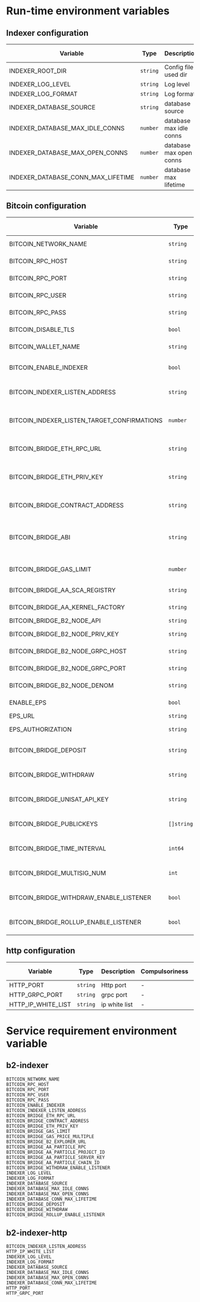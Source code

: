 # Run-time environment variables

## Indexer configuration

| Variable                           | Type     | Description             | Compulsoriness | Default value | Example value                                            |
|------------------------------------|----------|-------------------------|----------------|---------------|----------------------------------------------------------|
| INDEXER_ROOT_DIR                   | `string` | Config file used dir    | -              |               |                                                          |
| INDEXER_LOG_LEVEL                  | `string` | Log level               | -              | `info`        | `info debug warn error panic fatal`                      |
| INDEXER_LOG_FORMAT                 | `string` | Log format              | -              | `console`     | ``                                                       |
| INDEXER_DATABASE_SOURCE            | `string` | database source         | Required       |               | `postgres://postgres:postgres@127.0.0.1:5432/b2-indexer` |
| INDEXER_DATABASE_MAX_IDLE_CONNS    | `number` | database max idle conns | -              | `10`          | `10`                                                     |
| INDEXER_DATABASE_MAX_OPEN_CONNS    | `number` | database max open conns | -              | `20`          | `20`                                                     |
| INDEXER_DATABASE_CONN_MAX_LIFETIME | `number` | database max lifetime   | -              | `3600`        | `3600`                                                   |

## Bitcoin configuration

| Variable                                    | Type       | Description                                           | Compulsoriness | Default value | Example value                        |
|---------------------------------------------|------------|-------------------------------------------------------|----------------|---------------|--------------------------------------|
| BITCOIN_NETWORK_NAME                        | `string`   | bitcoin network name                                  | Required       | testnet3      | `mainnet testnet3 regtest`           |
| BITCOIN_RPC_HOST                            | `string`   | bitcoin rpc host                                      | Required       |               | `127.0.0.1`                          |
| BITCOIN_RPC_PORT                            | `string`   | bitcoin rpc port                                      | Required       |               | `8332`                               |
| BITCOIN_RPC_USER                            | `string`   | bitcoin rpc user                                      | Required       |               |                                      |
| BITCOIN_RPC_PASS                            | `string`   | bitcoin rpc password                                  | Required       |               |                                      |
| BITCOIN_DISABLE_TLS                         | `bool`     | bitcoin disable tls                                   | Required       | `true`        |                                      |
| BITCOIN_WALLET_NAME                         | `string`   | bitcoin wallet name                                   | Required       |               |                                      |
| BITCOIN_ENABLE_INDEXER                      | `bool`     | enable indexer service                                | Required       |               | `false true`                         |
| BITCOIN_INDEXER_LISTEN_ADDRESS              | `string`   | indexer service listen btc address                    | Required       |               |                                      |
| BITCOIN_INDEXER_LISTEN_TARGET_CONFIRMATIONS | `number`   | target confirmations, adjust as needed                | -              | `1`           |                                      |
| BITCOIN_BRIDGE_ETH_RPC_URL                  | `string`   | bridge contract eth rpc url                           | Required       |               | `https://zkevm-rpc.bsquared.network` |
| BITCOIN_BRIDGE_ETH_PRIV_KEY                 | `string`   | bridge contract eth invoke priv key                   | Required       |               |                                      |
| BITCOIN_BRIDGE_CONTRACT_ADDRESS             | `string`   | bridge contract address                               | Required       |               |                                      |
| BITCOIN_BRIDGE_ABI                          | `string`   | bridge contract abi, if not set, will use default abi | -              |               |                                      |
| BITCOIN_BRIDGE_GAS_LIMIT                    | `number`   | bridge contract gas limit                             | Required       |               | `3000000`                            |
| BITCOIN_BRIDGE_AA_SCA_REGISTRY              | `string`   | aa sca registry                                       | Required       |               |                                      |
| BITCOIN_BRIDGE_AA_KERNEL_FACTORY            | `string`   | aa sca registry                                       | Required       |               |                                      |
| BITCOIN_BRIDGE_B2_NODE_API                  | `string`   | b2 node api                                           | Required       |               |                                      |
| BITCOIN_BRIDGE_B2_NODE_PRIV_KEY             | `string`   | b2 node priv key                                      | Required       |               |                                      |
| BITCOIN_BRIDGE_B2_NODE_GRPC_HOST            | `string`   | b2 node grpc host                                     | Required       |               |                                      |
| BITCOIN_BRIDGE_B2_NODE_GRPC_PORT            | `string`   | b2 node grpc port                                     | Required       |               |                                      |
| BITCOIN_BRIDGE_B2_NODE_DENOM                | `string`   | b2 node denom                                         | Required       | `aphoton`     |                                      |
| ENABLE_EPS                                  | `bool`     | enable eps service                                    | Required       |               | false true                           |
| EPS_URL                                     | `string`   | eps url                                               | Required       |               |                                      |
| EPS_AUTHORIZATION                           | `string`   | eps authorization                                     | Required       |               |                                      |
| BITCOIN_BRIDGE_DEPOSIT                      | `string`   | bridge deposit event hash                             | Required       |               |                                      |
| BITCOIN_BRIDGE_WITHDRAW                     | `string`   | bridge withdraw event hash                            | Required       |               |                                      |
| BITCOIN_BRIDGE_UNISAT_API_KEY               | `string`   | bridge withdraw unisat api_key                        | Required       |               |                                      |
| BITCOIN_BRIDGE_PUBLICKEYS                   | `[]string` | bridge withdraw sign publickey                        | Required       |               |                                      |
| BITCOIN_BRIDGE_TIME_INTERVAL                | `int64`    | bridge withdraw time interval                         | Required       |               |                                      |
| BITCOIN_BRIDGE_MULTISIG_NUM                 | `int`      | bridge withdraw multisig num                          | Required       |               |                                      |
| BITCOIN_BRIDGE_WITHDRAW_ENABLE_LISTENER     | `bool`     | enable bridge withdraw service                        | Required       |               | false true                           |
| BITCOIN_BRIDGE_ROLLUP_ENABLE_LISTENER                     | `bool`     | enable rollup indexer service                         | Required       |               | false true                           |

## http configuration

| Variable       | Type     | Description | Compulsoriness | Default value | Example value |
|----------------|----------|-------------|----------------|---------------|---------------|
| HTTP_PORT      | `string` | Http port   | -              | 8080          | -             |
| HTTP_GRPC_PORT | `string` | grpc port   | -              | 8081          | -             |
| HTTP_IP_WHITE_LIST | `string` | ip white list   | -              |           | -             |

# Service requirement environment variable

## b2-indexer

```
BITCOIN_NETWORK_NAME
BITCOIN_RPC_HOST
BITCOIN_RPC_PORT
BITCOIN_RPC_USER
BITCOIN_RPC_PASS
BITCOIN_ENABLE_INDEXER
BITCOIN_INDEXER_LISTEN_ADDRESS
BITCOIN_BRIDGE_ETH_RPC_URL
BITCOIN_BRIDGE_CONTRACT_ADDRESS
BITCOIN_BRIDGE_ETH_PRIV_KEY
BITCOIN_BRIDGE_GAS_LIMIT
BITCOIN_BRIDGE_GAS_PRICE_MULTIPLE
BITCOIN_BRIDGE_B2_EXPLORER_URL
BITCOIN_BRIDGE_AA_PARTICLE_RPC
BITCOIN_BRIDGE_AA_PARTICLE_PROJECT_ID
BITCOIN_BRIDGE_AA_PARTICLE_SERVER_KEY
BITCOIN_BRIDGE_AA_PARTICLE_CHAIN_ID
BITCOIN_BRIDGE_WITHDRAW_ENABLE_LISTENER
INDEXER_LOG_LEVEL
INDEXER_LOG_FORMAT
INDEXER_DATABASE_SOURCE
INDEXER_DATABASE_MAX_IDLE_CONNS
INDEXER_DATABASE_MAX_OPEN_CONNS
INDEXER_DATABASE_CONN_MAX_LIFETIME
BITCOIN_BRIDGE_DEPOSIT
BITCOIN_BRIDGE_WITHDRAW
BITCOIN_BRIDGE_ROLLUP_ENABLE_LISTENER
```

## b2-indexer-http

```
BITCOIN_INDEXER_LISTEN_ADDRESS
HTTP_IP_WHITE_LIST
INDEXER_LOG_LEVEL
INDEXER_LOG_FORMAT
INDEXER_DATABASE_SOURCE
INDEXER_DATABASE_MAX_IDLE_CONNS
INDEXER_DATABASE_MAX_OPEN_CONNS
INDEXER_DATABASE_CONN_MAX_LIFETIME
HTTP_PORT
HTTP_GRPC_PORT
```
